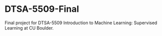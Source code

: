 # DTSA-5509-Final
Final project for DTSA-5509 Introduction to Machine Learning: Supervised Learning at CU Boulder.
